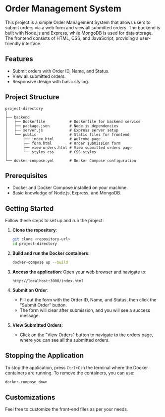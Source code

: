 
# Order Management System

This project is a simple Order Management System that allows users to submit orders via a web form and view all submitted orders. The backend is built with Node.js and Express, while MongoDB is used for data storage. The frontend consists of HTML, CSS, and JavaScript, providing a user-friendly interface.

## Features

- Submit orders with Order ID, Name, and Status.
- View all submitted orders.
- Responsive design with basic styling.

## Project Structure

```
project-directory
│
├── backend
│   ├── Dockerfile           # Dockerfile for backend service
│   ├── package.json         # Node.js dependencies
│   ├── server.js            # Express server setup
│   └── public               # Static files for frontend
│       ├── index.html       # Welcome page
│       ├── form.html        # Order submission form
│       ├── view-orders.html # View submitted orders page
│       └── styles.css       # CSS styles
│
└── docker-compose.yml       # Docker Compose configuration
```

## Prerequisites

- Docker and Docker Compose installed on your machine.
- Basic knowledge of Node.js, Express, and MongoDB.

## Getting Started

Follow these steps to set up and run the project:

1. **Clone the repository**:
   ```bash
   git clone <repository-url>
   cd project-directory
   ```

2. **Build and run the Docker containers**:
   ```bash
   docker-compose up --build
   ```

3. **Access the application**:
   Open your web browser and navigate to:
   ```
   http://localhost:3000/index.html
   ```

4. **Submit an Order**:
   - Fill out the form with the Order ID, Name, and Status, then click the "Submit Order" button.
   - The form will clear after submission, and you will see a success message.

5. **View Submitted Orders**:
   - Click on the "View Orders" button to navigate to the orders page, where you can see all the submitted orders.

## Stopping the Application

To stop the application, press `Ctrl+C` in the terminal where the Docker containers are running. To remove the containers, you can use:

```bash
docker-compose down
```

## Customizations

Feel free to customize the front-end files as per your needs.
